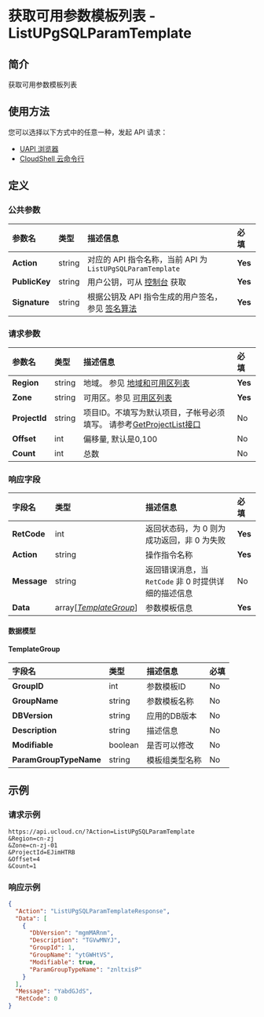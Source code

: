 # 获取可用参数模板列表 - ListUPgSQLParamTemplate

## 简介

获取可用参数模板列表






## 使用方法

您可以选择以下方式中的任意一种，发起 API 请求：
- [UAPI 浏览器](https://console.ucloud.cn/uapi/detail?id=ListUPgSQLParamTemplate)
- [CloudShell 云命令行](https://shell.ucloud.cn/)


## 定义

### 公共参数

| 参数名 | 类型 | 描述信息 | 必填 |
|:---|:---|:---|:---|
| **Action**     | string  | 对应的 API 指令名称，当前 API 为 `ListUPgSQLParamTemplate`                        | **Yes** |
| **PublicKey**  | string  | 用户公钥，可从 [控制台](https://console.ucloud.cn/uapi/apikey) 获取                                             | **Yes** |
| **Signature**  | string  | 根据公钥及 API 指令生成的用户签名，参见 [签名算法](api/summary/signature.md)  | **Yes** |

### 请求参数

| 参数名 | 类型 | 描述信息 | 必填 |
|:---|:---|:---|:---|
| **Region** | string | 地域。 参见 [地域和可用区列表](https://docs.ucloud.cn/api/summary/regionlist) |**Yes**|
| **Zone** | string | 可用区。参见 [可用区列表](https://docs.ucloud.cn/api/summary/regionlist) |**Yes**|
| **ProjectId** | string | 项目ID。不填写为默认项目，子帐号必须填写。 请参考[GetProjectList接口](https://docs.ucloud.cn/api/summary/get_project_list) |No|
| **Offset** | int | 偏移量, 默认是0,100 |No|
| **Count** | int | 总数 |No|

### 响应字段

| 字段名 | 类型 | 描述信息 | 必填 |
|:---|:---|:---|:---|
| **RetCode** | int | 返回状态码，为 0 则为成功返回，非 0 为失败 |**Yes**|
| **Action** | string | 操作指令名称 |**Yes**|
| **Message** | string | 返回错误消息，当 `RetCode` 非 0 时提供详细的描述信息 |No|
| **Data** | array[[*TemplateGroup*](#TemplateGroup)] | 参数模板信息 |**Yes**|

#### 数据模型


#### TemplateGroup

| 字段名 | 类型 | 描述信息 | 必填 |
|:---|:---|:---|:---|
| **GroupID** | int | 参数模板ID |No|
| **GroupName** | string | 参数模板名称 |No|
| **DBVersion** | string | 应用的DB版本 |No|
| **Description** | string | 描述信息 |No|
| **Modifiable** | boolean | 是否可以修改 |No|
| **ParamGroupTypeName** | string | 模板组类型名称 |No|

## 示例

### 请求示例
    
```
https://api.ucloud.cn/?Action=ListUPgSQLParamTemplate
&Region=cn-zj
&Zone=cn-zj-01
&ProjectId=EJimHTRB
&Offset=4
&Count=1
```

### 响应示例
    
```json
{
  "Action": "ListUPgSQLParamTemplateResponse",
  "Data": [
    {
      "DbVersion": "mgmMARnm",
      "Description": "TGVwMNYJ",
      "GroupId": 1,
      "GroupName": "ytGWHtVS",
      "Modifiable": true,
      "ParamGroupTypeName": "znltxisP"
    }
  ],
  "Message": "YabdGJdS",
  "RetCode": 0
}
```





